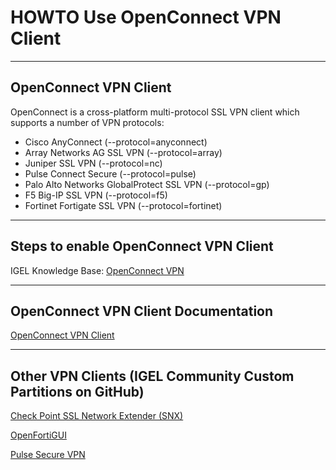 # HOWTO Use OpenConnect VPN Client

-----

## OpenConnect VPN Client

OpenConnect is a cross-platform multi-protocol SSL VPN client which supports a number of VPN protocols:

- Cisco AnyConnect (--protocol=anyconnect)
- Array Networks AG SSL VPN (--protocol=array)
- Juniper SSL VPN (--protocol=nc)
- Pulse Connect Secure (--protocol=pulse)
- Palo Alto Networks GlobalProtect SSL VPN (--protocol=gp)
- F5 Big-IP SSL VPN (--protocol=f5)
- Fortinet Fortigate SSL VPN (--protocol=fortinet)

-----

## Steps to enable OpenConnect VPN Client

IGEL Knowledge Base: [OpenConnect VPN](https://kb.igel.com/igelos-11.06/en/openconnect-vpn-49589227.html)

-----

## OpenConnect VPN Client Documentation

[OpenConnect VPN Client](https://www.infradead.org/openconnect/index.html)

-----

## Other VPN Clients (IGEL Community Custom Partitions on GitHub)

[Check Point SSL Network Extender (SNX)](https://github.com/IGEL-Community/IGEL-Custom-Partitions/tree/master/CP_Source/Network/Check_Point_SSL_Network_Extender)

[OpenFortiGUI](https://github.com/IGEL-Community/IGEL-Custom-Partitions/tree/master/CP_Source/Apps/OpenFortiGUI)

[Pulse Secure VPN](https://github.com/IGEL-Community/IGEL-Custom-Partitions/tree/master/CP_Source/Network/Pulse_VPN)
